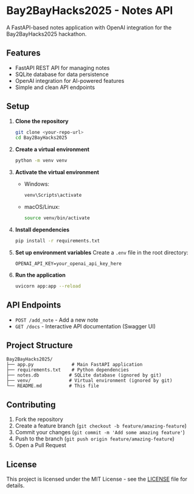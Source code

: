 # Bay2BayHacks2025 - Notes API

A FastAPI-based notes application with OpenAI integration for the Bay2BayHacks2025 hackathon.

## Features

- FastAPI REST API for managing notes
- SQLite database for data persistence
- OpenAI integration for AI-powered features
- Simple and clean API endpoints

## Setup

1. **Clone the repository**
   ```bash
   git clone <your-repo-url>
   cd Bay2BayHacks2025
   ```

2. **Create a virtual environment**
   ```bash
   python -m venv venv
   ```

3. **Activate the virtual environment**
   - Windows:
     ```bash
     venv\Scripts\activate
     ```
   - macOS/Linux:
     ```bash
     source venv/bin/activate
     ```

4. **Install dependencies**
   ```bash
   pip install -r requirements.txt
   ```

5. **Set up environment variables**
   Create a `.env` file in the root directory:
   ```
   OPENAI_API_KEY=your_openai_api_key_here
   ```

6. **Run the application**
   ```bash
   uvicorn app:app --reload
   ```

## API Endpoints

- `POST /add_note` - Add a new note
- `GET /docs` - Interactive API documentation (Swagger UI)

## Project Structure

```
Bay2BayHacks2025/
├── app.py              # Main FastAPI application
├── requirements.txt    # Python dependencies
├── notes.db           # SQLite database (ignored by git)
├── venv/              # Virtual environment (ignored by git)
└── README.md          # This file
```

## Contributing

1. Fork the repository
2. Create a feature branch (`git checkout -b feature/amazing-feature`)
3. Commit your changes (`git commit -m 'Add some amazing feature'`)
4. Push to the branch (`git push origin feature/amazing-feature`)
5. Open a Pull Request

## License

This project is licensed under the MIT License - see the [LICENSE](LICENSE) file for details.
